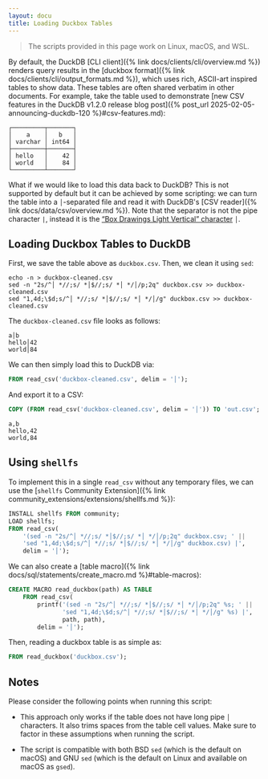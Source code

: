 ```yaml
---
layout: docu
title: Loading Duckbox Tables
---
```


> The scripts provided in this page work on Linux, macOS, and WSL.

By default, the DuckDB [CLI client]({% link docs/clients/cli/overview.md %}) renders query results in the [duckbox format]({% link docs/clients/cli/output_formats.md %}),
which uses rich, ASCII-art inspired tables to show data.
These tables are often shared verbatim in other documents.
For example, take the table used to demonstrate [new CSV features in the DuckDB v1.2.0 release blog post]({% post_url 2025-02-05-announcing-duckdb-120 %}#csv-features.md):

```text
┌─────────┬───────┐
│    a    │   b   │
│ varchar │ int64 │
├─────────┼───────┤
│ hello   │    42 │
│ world   │    84 │
└─────────┴───────┘
```

What if we would like to load this data back to DuckDB?
This is not supported by default but it can be achieved by some scripting:
we can turn the table into a `│`-separated file and read it with DuckDB's [CSV reader]({% link docs/data/csv/overview.md %}).
Note that the separator is not the pipe character `|`, instead it is the [“Box Drawings Light Vertical” character](https://www.compart.com/en/unicode/U+2502) `│`.

## Loading Duckbox Tables to DuckDB

First, we save the table above as `duckbox.csv`.
Then, we clean it using `sed`:

```batch
echo -n > duckbox-cleaned.csv
sed -n "2s/^│ *//;s/ *│$//;s/ *│ */│/p;2q" duckbox.csv >> duckbox-cleaned.csv
sed "1,4d;\$d;s/^│ *//;s/ *│$//;s/ *│ */│/g" duckbox.csv >> duckbox-cleaned.csv
```

The `duckbox-cleaned.csv` file looks as follows:

```text
a│b
hello│42
world│84
```

We can then simply load this to DuckDB via:

```sql
FROM read_csv('duckbox-cleaned.csv', delim = '│');
```

And export it to a CSV:

```sql
COPY (FROM read_csv('duckbox-cleaned.csv', delim = '│')) TO 'out.csv';
```

```text
a,b
hello,42
world,84
```

## Using `shellfs`

To implement this in a single `read_csv` without any temporary files, we can use the [`shellfs` Community Extension]({% link community_extensions/extensions/shellfs.md %}):

```sql
INSTALL shellfs FROM community;
LOAD shellfs;
FROM read_csv(
    '(sed -n "2s/^│ *//;s/ *│$//;s/ *│ */│/p;2q" duckbox.csv; ' ||
    'sed "1,4d;\$d;s/^│ *//;s/ *│$//;s/ *│ */│/g" duckbox.csv) |',
    delim = '│');
```

We can also create a [table macro]({% link docs/sql/statements/create_macro.md %}#table-macros):

```sql
CREATE MACRO read_duckbox(path) AS TABLE
    FROM read_csv(
        printf('(sed -n "2s/^│ *//;s/ *│$//;s/ *│ */│/p;2q" %s; ' ||
               'sed "1,4d;\$d;s/^│ *//;s/ *│$//;s/ *│ */│/g" %s) |',
               path, path),
        delim = '│');
```

Then, reading a duckbox table is as simple as:

```sql
FROM read_duckbox('duckbox.csv');
```

## Notes

Please consider the following points when running this script:

* This approach only works if the table does not have long pipe `│` characters.
  It also trims spaces from the table cell values.
  Make sure to factor in these assumptions when running the script.

* The script is compatible with both BSD `sed` (which is the default on macOS) and GNU `sed` (which is the default on Linux and available on macOS as `gsed`).
